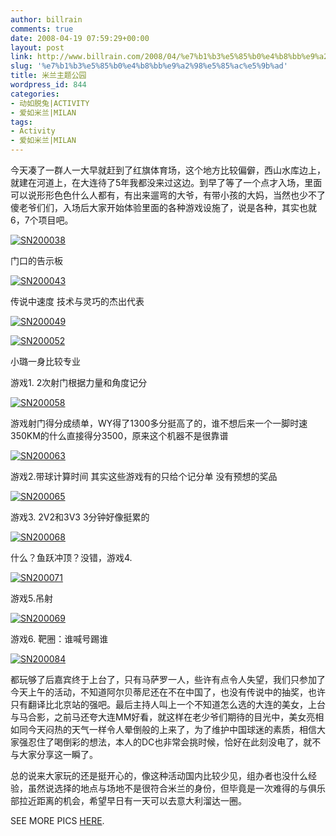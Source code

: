 ```yaml
---
author: billrain
comments: true
date: 2008-04-19 07:59:29+00:00
layout: post
link: http://www.billrain.com/2008/04/%e7%b1%b3%e5%85%b0%e4%b8%bb%e9%a2%98%e5%85%ac%e5%9b%ad/
slug: '%e7%b1%b3%e5%85%b0%e4%b8%bb%e9%a2%98%e5%85%ac%e5%9b%ad'
title: 米兰主题公园
wordpress_id: 844
categories:
- 动如脱兔|ACTIVITY
- 爱如米兰|MILAN
tags:
- Activity
- 爱如米兰|MILAN
---
```


今天凑了一群人一大早就赶到了红旗体育场，这个地方比较偏僻，西山水库边上，就建在河道上，在大连待了5年我都没来过这边。到早了等了一个点才入场，里面可以说形形色色什么人都有，有出来遛弯的大爷，有带小孩的大妈，当然也少不了傻老爷们们，入场后大家开始体验里面的各种游戏设施了，说是各种，其实也就6，7个项目吧。




[![SN200038](http://www.billrain.com/wp-content/uploads/2008/04/sn200038-thumb.jpg)](http://www.billrain.com/wp-content/uploads/2008/04/sn200038.jpg)




门口的告示板




[![SN200043](http://www.billrain.com/wp-content/uploads/2008/04/sn200043-thumb.jpg)](http://www.billrain.com/wp-content/uploads/2008/04/sn200043.jpg)




传说中速度 技术与灵巧的杰出代表




[![SN200049](http://www.billrain.com/wp-content/uploads/2008/04/sn200049-thumb.jpg)](http://www.billrain.com/wp-content/uploads/2008/04/sn200049.jpg)




[![SN200052](http://www.billrain.com/wp-content/uploads/2008/04/sn200052-thumb.jpg)](http://www.billrain.com/wp-content/uploads/2008/04/sn200052.jpg)




小璐一身比较专业




游戏1. 2次射门根据力量和角度记分




[![SN200058](http://www.billrain.com/wp-content/uploads/2008/04/sn200058-thumb.jpg)](http://www.billrain.com/wp-content/uploads/2008/04/sn200058.jpg)




游戏射门得分成绩单，WY得了1300多分挺高了的，谁不想后来一个一脚时速350KM的什么直接得分3500，原来这个机器不是很靠谱




[![SN200063](http://www.billrain.com/wp-content/uploads/2008/04/sn200063-thumb.jpg)](http://www.billrain.com/wp-content/uploads/2008/04/sn200063.jpg)




游戏2.带球计算时间 其实这些游戏有的只给个记分单 没有预想的奖品




[![SN200065](http://www.billrain.com/wp-content/uploads/2008/04/sn200065-thumb.jpg)](http://www.billrain.com/wp-content/uploads/2008/04/sn200065.jpg)




游戏3. 2V2和3V3 3分钟好像挺累的




[![SN200068](http://www.billrain.com/wp-content/uploads/2008/04/sn200068-thumb.jpg)](http://www.billrain.com/wp-content/uploads/2008/04/sn200068.jpg)




什么？鱼跃冲顶？没错，游戏4.




[![SN200071](http://www.billrain.com/wp-content/uploads/2008/04/sn200071-thumb.jpg)](http://www.billrain.com/wp-content/uploads/2008/04/sn200071.jpg)




游戏5.吊射




[![SN200069](http://www.billrain.com/wp-content/uploads/2008/04/sn200069-thumb.jpg)](http://www.billrain.com/wp-content/uploads/2008/04/sn200069.jpg)




游戏6. 靶圈：谁喊号踢谁




[![SN200084](http://www.billrain.com/wp-content/uploads/2008/04/sn200084-thumb.jpg)](http://www.billrain.com/wp-content/uploads/2008/04/sn200084.jpg)




都玩够了后嘉宾终于上台了，只有马萨罗一人，些许有点令人失望，我们只参加了今天上午的活动，不知道阿尔贝蒂尼还在不在中国了，也没有传说中的抽奖，也许只有翻译比北京站的强吧。最后主持人叫上一个不知道怎么选的大连的美女，上台与马合影，之前马还夸大连MM好看，就这样在老少爷们期待的目光中，美女亮相如同今天闷热的天气一样令人晕倒般的上来了，为了维护中国球迷的素质，相信大家强忍住了喝倒彩的想法，本人的DC也非常会挑时候，恰好在此刻没电了，就不与大家分享这一瞬了。




总的说来大家玩的还是挺开心的，像这种活动国内比较少见，组办者也没什么经验，虽然说选择的地点与场地不是很符合米兰的身份，但毕竟是一次难得的与俱乐部拉近距离的机会，希望早日有一天可以去意大利溜达一圈。




SEE MORE PICS [HERE](http://picasaweb.google.com/billrain/xsHKPF).
